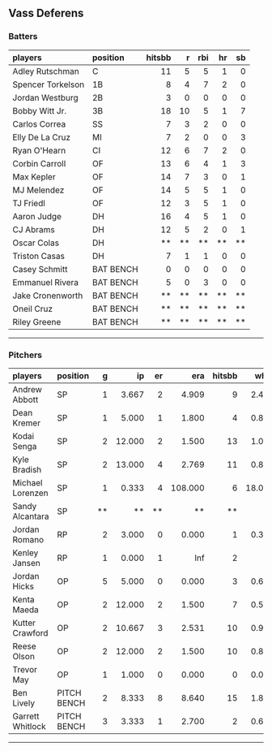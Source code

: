 ## Vass Deferens

### Batters

 
|players           |position  | hitsbb|  r| rbi| hr| sb| 
|:-----------------|:---------|------:|--:|---:|--:|--:| 
|Adley Rutschman   |C         |     11|  5|   5|  1|  0| 
|Spencer Torkelson |1B        |      8|  4|   7|  2|  0| 
|Jordan Westburg   |2B        |      3|  0|   0|  0|  0| 
|Bobby Witt Jr.    |3B        |     18| 10|   5|  1|  7| 
|Carlos Correa     |SS        |      7|  3|   2|  0|  0| 
|Elly De La Cruz   |MI        |      7|  2|   0|  0|  3| 
|Ryan O'Hearn      |CI        |     12|  6|   7|  2|  0| 
|Corbin Carroll    |OF        |     13|  6|   4|  1|  3| 
|Max Kepler        |OF        |     14|  7|   3|  0|  1| 
|MJ Melendez       |OF        |     14|  5|   5|  1|  0| 
|TJ Friedl         |OF        |     12|  3|   5|  1|  0| 
|Aaron Judge       |DH        |     16|  4|   5|  1|  0| 
|CJ Abrams         |DH        |     12|  5|   2|  0|  1| 
|Oscar Colas       |DH        |     **| **|  **| **| **| 
|Triston Casas     |DH        |      7|  1|   1|  0|  0| 
|Casey Schmitt     |BAT BENCH |      0|  0|   0|  0|  0| 
|Emmanuel Rivera   |BAT BENCH |      5|  0|   3|  0|  0| 
|Jake Cronenworth  |BAT BENCH |     **| **|  **| **| **| 
|Oneil Cruz        |BAT BENCH |     **| **|  **| **| **| 
|Riley Greene      |BAT BENCH |     **| **|  **| **| **| 


* * *

### Pitchers

 
|players          |position    |  g|     ip| er|     era| hitsbb|   whip| so|  w| sv| 
|:----------------|:-----------|--:|------:|--:|-------:|------:|------:|--:|--:|--:| 
|Andrew Abbott    |SP          |  1|  3.667|  2|   4.909|      9|  2.455|  5|  0|  0| 
|Dean Kremer      |SP          |  1|  5.000|  1|   1.800|      4|  0.800|  5|  0|  0| 
|Kodai Senga      |SP          |  2| 12.000|  2|   1.500|     13|  1.083| 13|  2|  0| 
|Kyle Bradish     |SP          |  2| 13.000|  4|   2.769|     11|  0.846| 14|  0|  0| 
|Michael Lorenzen |SP          |  1|  0.333|  4| 108.000|      6| 18.000|  0|  0|  0| 
|Sandy Alcantara  |SP          | **|     **| **|      **|     **|     **| **| **| **| 
|Jordan Romano    |RP          |  2|  3.000|  0|   0.000|      1|  0.333|  4|  0|  1| 
|Kenley Jansen    |RP          |  1|  0.000|  1|     Inf|      2|    Inf|  0|  0|  0| 
|Jordan Hicks     |OP          |  5|  5.000|  0|   0.000|      3|  0.600|  5|  0|  0| 
|Kenta Maeda      |OP          |  2| 12.000|  2|   1.500|      7|  0.583| 16|  2|  0| 
|Kutter Crawford  |OP          |  2| 10.667|  3|   2.531|     10|  0.937| 14|  0|  0| 
|Reese Olson      |OP          |  2| 12.000|  2|   1.500|     10|  0.833| 12|  2|  0| 
|Trevor May       |OP          |  1|  1.000|  0|   0.000|      0|  0.000|  1|  0|  0| 
|Ben Lively       |PITCH BENCH |  2|  8.333|  8|   8.640|     15|  1.800|  8|  0|  0| 
|Garrett Whitlock |PITCH BENCH |  3|  3.333|  1|   2.700|      2|  0.600|  2|  0|  0| 


* * *


